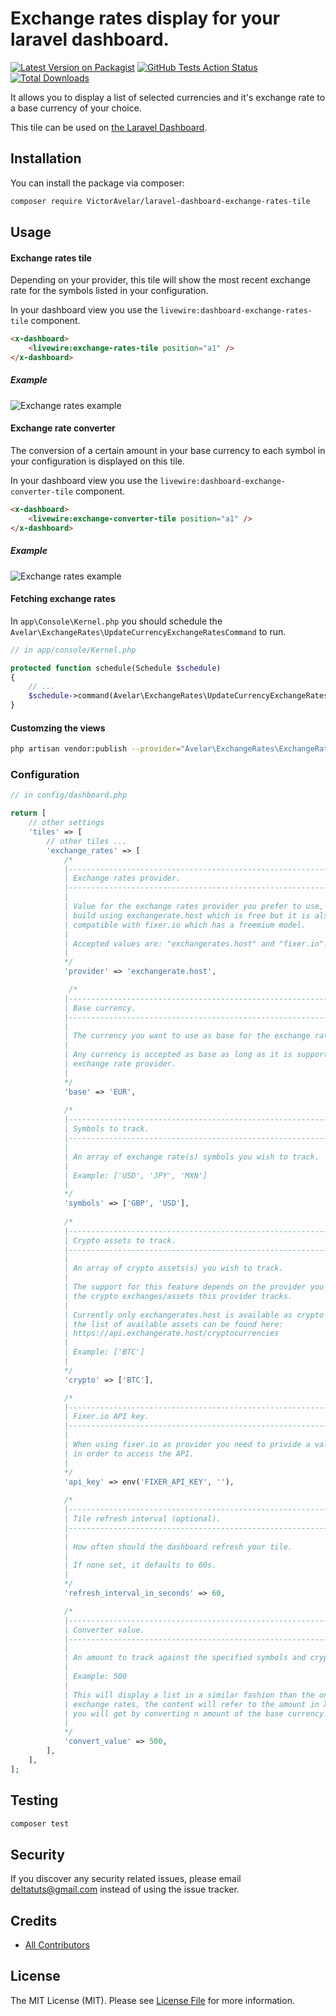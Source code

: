 # Exchange rates display for your laravel dashboard.

[![Latest Version on Packagist](https://img.shields.io/packagist/v/VictorAvelar/laravel-dashboard-exchange-rates-tile.svg?style=flat-square)](https://packagist.org/packages/VictorAvelar/laravel-dashboard-exchange-rates-tile)
[![GitHub Tests Action Status](https://img.shields.io/github/workflow/status/VictorAvelar/laravel-dashboard-exchange-rates-tile/run-tests?label=tests)](https://github.com/VictorAvelar/laravel-dashboard-exchange-rates-tile/actions?query=workflow%3Arun-tests+branch%3Amaster)
[![Total Downloads](https://img.shields.io/packagist/dt/VictorAvelar/laravel-dashboard-exchange-rates-tile.svg?style=flat-square)](https://packagist.org/packages/VictorAvelar/laravel-dashboard-exchange-rates-tile)

It allows you to display a list of selected currencies and it's exchange rate to a base currency of your choice.

This tile can be used on [the Laravel Dashboard](https://docs.spatie.be/laravel-dashboard).

## Installation

You can install the package via composer:

```bash
composer require VictorAvelar/laravel-dashboard-exchange-rates-tile
```

## Usage

#### Exchange rates tile

Depending on your provider, this tile will show the most recent exchange rate for the symbols listed in your configuration.

In your dashboard view you use the `livewire:dashboard-exchange-rates-tile` component.

```html
<x-dashboard>
    <livewire:exchange-rates-tile position="a1" />
</x-dashboard>
```

##### Example

![Exchange rates example](./media/exchange-rates.png)

#### Exchange rate converter

The conversion of a certain amount in your base currency to each symbol in your configuration is displayed on this tile.

In your dashboard view you use the `livewire:dashboard-exchange-converter-tile` component.

```html
<x-dashboard>
    <livewire:exchange-converter-tile position="a1" />
</x-dashboard>
```

##### Example

![Exchange rates example](./media/currency-conversion.png)

#### Fetching exchange rates

In `app\Console\Kernel.php` you should schedule the `Avelar\ExchangeRates\UpdateCurrencyExchangeRatesCommand` to run. 

```php
// in app/console/Kernel.php

protected function schedule(Schedule $schedule)
{
    // ...
    $schedule->command(Avelar\ExchangeRates\UpdateCurrencyExchangeRatesCommand::class)->everyMinute();
}

```

#### Customzing the views

```bash
php artisan vendor:publish --provider="Avelar\ExchangeRates\ExchangeRatesTileServiceProvider" --tag="dashboard-exchange-rates-views"
```

### Configuration

```php
// in config/dashboard.php

return [
    // other settings
    'tiles' => [
        // other tiles ...
        'exchange_rates' => [
            /*
            |--------------------------------------------------------------------------
            | Exchange rates provider.
            |--------------------------------------------------------------------------
            |
            | Value for the exchange rates provider you prefer to use, the tile was
            | build using exchangerate.host which is free but it is also fully 
            | compatible with fixer.io which has a freemium model.
            |
            | Accepted values are: "exchangerates.host" and "fixer.io".
            |
            */
            'provider' => 'exchangerate.host',

             /*
            |--------------------------------------------------------------------------
            | Base currency.
            |--------------------------------------------------------------------------
            |
            | The currency you want to use as base for the exchange rates display.
            |
            | Any currency is accepted as base as long as it is supported by your
            | exchange rate provider.
            |
            */
            'base' => 'EUR',
            
            /*
            |--------------------------------------------------------------------------
            | Symbols to track.
            |--------------------------------------------------------------------------
            |
            | An array of exchange rate(s) symbols you wish to track.
            |
            | Example: ['USD', 'JPY', 'MXN']
            |
            */
            'symbols' => ['GBP', 'USD'],
            
            /*
            |--------------------------------------------------------------------------
            | Crypto assets to track.
            |--------------------------------------------------------------------------
            |
            | An array of crypto assets(s) you wish to track.
            |
            | The support for this feature depends on the provider you are using and
            | the crypto exchanges/assets this provider tracks.
            |
            | Currently only exchangerates.host is available as crypto provider and 
            | the list of available assets can be found here:
            | https://api.exchangerate.host/cryptocurrencies
            |
            | Example: ['BTC']
            |
            */
            'crypto' => ['BTC'],

            /*
            |--------------------------------------------------------------------------
            | Fixer.io API key.
            |--------------------------------------------------------------------------
            |
            | When using fixer.io as provider you need to privide a valid API key
            | in order to access the API.
            |
            */
            'api_key' => env('FIXER_API_KEY', ''),
            
            /*
            |--------------------------------------------------------------------------
            | Tile refresh interval (optional).
            |--------------------------------------------------------------------------
            |
            | How often should the dashboard refresh your tile.
            |
            | If none set, it defaults to 60s.
            |
            */
            'refresh_interval_in_seconds' => 60,

            /*
            |--------------------------------------------------------------------------
            | Converter value.
            |--------------------------------------------------------------------------
            |
            | An amount to track against the specified symbols and crypto assets.
            |
            | Example: 500
            | 
            | This will display a list in a similar fashion than the one tracking the 
            | exchange rates, the content will refer to the amount in X currency
            | you will get by converting n amount of the base currency.
            |
            */
            'convert_value' => 500,
        ],
    ],
];
```

## Testing

``` bash
composer test
```
## Security

If you discover any security related issues, please email deltatuts@gmail.com instead of using the issue tracker.

## Credits

- [All Contributors](../../contributors)

## License

The MIT License (MIT). Please see [License File](LICENSE.md) for more information.
